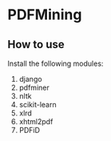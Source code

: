 # PDFMining



## How to use
Install the following modules: 
1. django
2. pdfminer
3. nltk
4. scikit-learn
5. xlrd
6. xhtml2pdf
7. PDFiD
